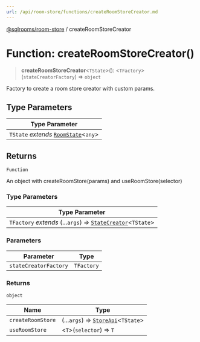 ```yaml
---
url: /api/room-store/functions/createRoomStoreCreator.md
---
```

[@sqlrooms/room-store](../index.md) / createRoomStoreCreator

# Function: createRoomStoreCreator()

> **createRoomStoreCreator**<`TState`>(): <`TFactory`>(`stateCreatorFactory`) => `object`

Factory to create a room store creator with custom params.

## Type Parameters

| Type Parameter |
| ------ |
| `TState` *extends* [`RoomState`](../type-aliases/RoomState.md)<`any`> |

## Returns

`Function`

An object with createRoomStore(params) and useRoomStore(selector)

### Type Parameters

| Type Parameter |
| ------ |
| `TFactory` *extends* (...`args`) => [`StateCreator`](../type-aliases/StateCreator.md)<`TState`> |

### Parameters

| Parameter | Type |
| ------ | ------ |
| `stateCreatorFactory` | `TFactory` |

### Returns

`object`

| Name | Type |
| ------ | ------ |
|  `createRoomStore` | (...`args`) => [`StoreApi`](../interfaces/StoreApi.md)<`TState`> |
|  `useRoomStore` | <`T`>(`selector`) => `T` |
